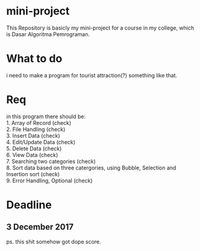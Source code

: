 # mini-project
This Repository is basicly my mini-project for a course in my college, which is Dasar Algoritma Pemrograman.

<h1> What to do </h1>
  i need to make a program for tourist attraction(?) something like that.
 
 <h1> Req </h1>
  in this program there should be: <br>
    1. Array of Record (check) <br>
    2. File Handling (check) <br>
    3. Insert Data (check) <br>
    4. Edit/Update Data (check)<br>
    5. Delete Data (check)<br>
    6. View Data (check)<br>
    7. Searching two categories (check) <br>
    8. Sort data based on three catergories, using Bubble, Selection and Insertion sort (check) <br>
    9. Error Handling, Optional (check)<br>
  
  <h1>Deadline</h1>
   <h2> 3 December 2017 </h2>
 
 ps. this shit somehow got dope score.
